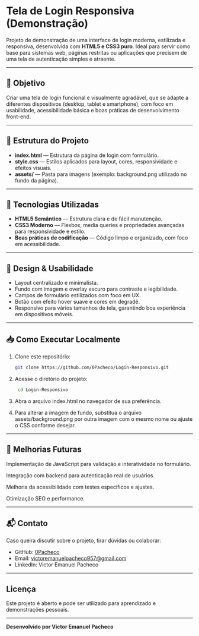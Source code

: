 # Tela de Login Responsiva (Demonstração)

Projeto de demonstração de uma interface de login moderna, estilizada e responsiva, desenvolvida com **HTML5 e CSS3 puro**. Ideal para servir como base para sistemas web, páginas restritas ou aplicações que precisem de uma tela de autenticação simples e atraente.

---

## 🎯 Objetivo

Criar uma tela de login funcional e visualmente agradável, que se adapte a diferentes dispositivos (desktop, tablet e smartphone), com foco em usabilidade, acessibilidade básica e boas práticas de desenvolvimento front-end.

---

## 📂 Estrutura do Projeto

- **index.html** — Estrutura da página de login com formulário.  
- **style.css** — Estilos aplicados para layout, cores, responsividade e efeitos visuais.  
- **assets/** — Pasta para imagens (exemplo: background.png utilizado no fundo da página).

---

## 🚀 Tecnologias Utilizadas

- **HTML5 Semântico** — Estrutura clara e de fácil manutenção.  
- **CSS3 Moderno** — Flexbox, media queries e propriedades avançadas para responsividade e estilo.  
- **Boas práticas de codificação** — Código limpo e organizado, com foco em acessibilidade.

---

## 🎨 Design & Usabilidade

- Layout centralizado e minimalista.  
- Fundo com imagem e overlay escuro para contraste e legibilidade.  
- Campos de formulário estilizados com foco em UX.  
- Botão com efeito hover suave e cores em degradê.  
- Responsivo para vários tamanhos de tela, garantindo boa experiência em dispositivos móveis.

---

## 📥 Como Executar Localmente

1. Clone este repositório:  

   ```bash
   git clone https://github.com/0Pacheco/Login-Responsivo.git
   ```

2. Acesse o diretório do projeto:
   ```bash
    cd Login-Responsivo
   ```

3. Abra o arquivo index.html no navegador de sua preferência.

4. Para alterar a imagem de fundo, substitua o arquivo assets/background.png por outra imagem com o mesmo nome ou ajuste o CSS conforme desejar.

---

##  🚩 Melhorias Futuras

Implementação de JavaScript para validação e interatividade no formulário.

Integração com backend para autenticação real de usuários.

Melhoria da acessibilidade com testes específicos e ajustes.

Otimização SEO e performance.

---

## 📬 Contato

Caso queira discutir sobre o projeto, tirar dúvidas ou colaborar:

- GitHub: [0Pacheco](https://github.com/0Pacheco)
- Email: victoremanuelpacheco957@gmail.com
- LinkedIn: Victor Emanuel Pacheco

---

## Licença

Este projeto é aberto e pode ser utilizado para aprendizado e demonstrações pessoais.

---

**Desenvolvido por Victor Emanuel Pacheco**
